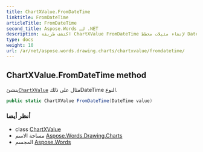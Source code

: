 ```yaml
---
title: ChartXValue.FromDateTime
linktitle: FromDateTime
articleTitle: FromDateTime
second_title: Aspose.Words لـ .NET
description: اكتشف طريقة ChartXValue FromDateTime لإنشاء مثيلات مخطط DateTime بسهولة، مما يعزز تصور البيانات لديك بسهولة ودقة.
type: docs
weight: 10
url: /ar/net/aspose.words.drawing.charts/chartxvalue/fromdatetime/
---
```

## ChartXValue.FromDateTime method

ينشئ[`ChartXValue`](../) مثال على ذلكDateTime النوع.

```csharp
public static ChartXValue FromDateTime(DateTime value)
```

### أنظر أيضا

* class [ChartXValue](../)
* مساحة الاسم [Aspose.Words.Drawing.Charts](../../../aspose.words.drawing.charts/)
* المجسم [Aspose.Words](../../../)
